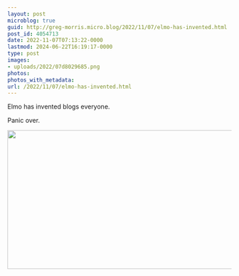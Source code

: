 ```yaml
---
layout: post
microblog: true
guid: http://greg-morris.micro.blog/2022/11/07/elmo-has-invented.html
post_id: 4054713
date: 2022-11-07T07:13:22-0000
lastmod: 2024-06-22T16:19:17-0000
type: post
images:
- uploads/2022/07d8029685.png
photos:
photos_with_metadata:
url: /2022/11/07/elmo-has-invented.html
---
```

Elmo has invented blogs everyone. 

Panic over. 

<img src="uploads/2022/07d8029685.png" width="600" height="313" alt="">
